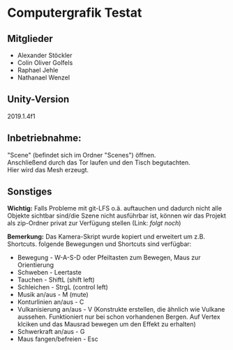# Computergrafik Testat

## Mitglieder
* Alexander Stöckler
* Colin Oliver Golfels
* Raphael Jehle
* Nathanael Wenzel

## Unity-Version
2019.1.4f1

## Inbetriebnahme:
"Scene" (befindet sich im Ordner "Scenes") öffnen.\
Anschließend durch das Tor laufen und den Tisch begutachten.\
Hier wird das Mesh erzeugt.

## Sonstiges

**Wichtig:**
Falls Probleme mit git-LFS o.ä. auftauchen und dadurch nicht alle Objekte sichtbar sind/die Szene nicht ausführbar ist, können wir das Projekt als zip-Ordner privat zur Verfügung stellen (Link: *folgt noch*)

**Bemerkung:**
Das Kamera-Skript wurde kopiert und erweitert um z.B. Shortcuts.
folgende Bewegungen und Shortcuts sind verfügbar:
* Bewegung - W-A-S-D oder Pfeiltasten zum Bewegen, Maus zur Orientierung
* Schweben - Leertaste
* Tauchen - ShiftL (shift left)
* Schleichen - StrgL (control left)
* Musik an/aus - M (mute)
* Konturlinien an/aus - C
* Vulkanisierung an/aus - V (Konstrukte erstellen, die ähnlich wie Vulkane aussehen. Funktioniert nur bei schon vorhandenen Bergen. Auf Vertex klciken und das Mausrad bewegen um den Effekt zu erhalten)
* Schwerkraft an/aus - G
* Maus fangen/befreien - Esc